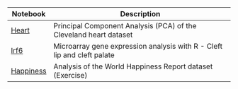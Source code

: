 | Notebook | Description |
| --- | --- |
| [Heart](https://github.com/ahmedmoustafa/Notebooks/tree/main/Heart) | Principal Component Analysis (PCA) of the Cleveland heart dataset | 
| [Irf6](https://github.com/ahmedmoustafa/Notebooks/tree/main/Irf6) | Microarray gene expression analysis with R - Cleft lip and cleft palate |
| [Happiness](https://github.com/ahmedmoustafa/Notebooks/tree/main/Happiness) | Analysis of the World Happiness Report dataset (Exercise) |
